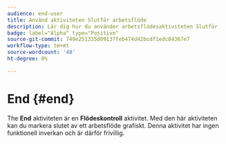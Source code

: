 ```yaml
---
audience: end-user
title: Använd aktiviteten Slutför arbetsflöde
description: Lär dig hur du använder arbetsflödesaktiviteten Slutför
badge: label="Alpha" type="Positive"
source-git-commit: 749e251335d09137feb474d42bcdf1edc84367e7
workflow-type: tm+mt
source-wordcount: '48'
ht-degree: 0%

---
```



# End {#end}

The **End** aktiviteten är en **Flödeskontroll** aktivitet. Med den här aktiviteten kan du markera slutet av ett arbetsflöde grafiskt. Denna aktivitet har ingen funktionell inverkan och är därför frivillig.
